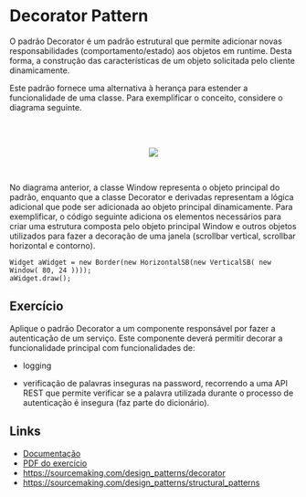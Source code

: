 # Decorator Pattern
O padrão Decorator é um padrão estrutural que permite adicionar novas responsabilidades (comportamento/estado) aos objetos em runtime. Desta forma, a construção das características de um objeto solicitada pelo cliente dinamicamente.

Este padrão fornece uma alternativa à herança para estender a funcionalidade de uma classe. Para exemplificar o conceito, considere o diagrama seguinte.


<br><br>
<p align="center">
  <img src="https://argon7.github.io/TrabalhosES2/DecoratorPattern/resources/Decorator.png">
</p>
<br>

No diagrama anterior, a classe Window representa o objeto principal do padrão, enquanto que a classe Decorator e derivadas representam a lógica adicional que pode ser adicionada ao objeto principal dinamicamente. Para exemplificar, o código seguinte adiciona os elementos necessários para criar uma estrutura composta pelo objeto principal Window e outros objetos utilizados para fazer a decoração de uma janela (scrollbar vertical, scrollbar horizontal e contorno).

```
Widget aWidget = new Border(new HorizontalSB(new VerticalSB( new Window( 80, 24 ))));
aWidget.draw();
```


## Exercício

Aplique o padrão Decorator a um componente responsável por fazer a autenticação de um serviço. Este componente deverá permitir decorar a funcionalidade principal com funcionalidades de:

- logging

- verificação de palavras inseguras na password, recorrendo a uma API REST que permite verificar se a palavra utilizada durante o processo de autenticação é insegura (faz parte do dicionário).

## Links

* [Documentação](https://argon7.github.io/TrabalhosES2/DecoratorPattern/javadoc/index.html)
* [PDF do exercício](https://argon7.github.io/TrabalhosES2/DecoratorPattern/resources/ExDecoratorPattern.pdf)
* https://sourcemaking.com/design_patterns/decorator
* https://sourcemaking.com/design_patterns/structural_patterns